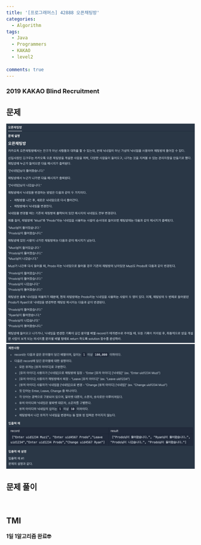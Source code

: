 ```yaml
---
title: '[프로그래머스] 42888 오픈채팅방'
categories:
  - Algorithm
tags:
  - Java
  - Programmers
  - KAKAO
  - level2

comments: true 
---
```

### 2019 KAKAO Blind Recruitment

## 문제
 <a href="/assets/images/P42888_1.png"><img src="/assets/images/P42888_1.png"></a>
  <a href="/assets/images/P42888_2.png"><img src="/assets/images/P42888_2.png"></a>
 <br/>

## 문제 풀이
<script src="https://gist.github.com/kyeahen/9e6ce0753f02c297c6811f75fc9a6061.js"></script>
<br/>

## TMI

**1일 1알고리즘 완료🤓**


